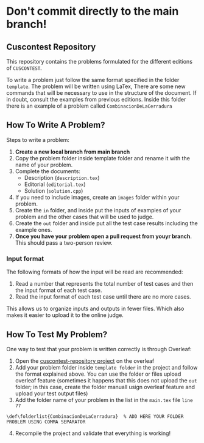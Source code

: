 # Don't commit directly to the main branch!

## Cuscontest Repository

This repository contains the problems formulated for the different editions of `CUSCONTEST`.

To write a problem just follow the same format specified in the folder `template`. The problem will be written using LaTex, There are some new commands that will be necessary to use in the structure of the document. If in doubt, consult the examples from previous editions. Inside this folder there is an example of a problem called `CombinacionDeLaCerradura`

## How To Write A Problem?

Steps to write a problem:

1. **Create a new local branch from main branch**
2. Copy the problem folder inside template folder and rename it with the name of your problem.
3. Complete the documents:
    - Description (`description.tex`)
    - Editorial (`editorial.tex`)
    - Solution (`solution.cpp`)
4. If you need to include images, create an `images` folder within your problem.
5. Create the `in` folder, and inside put the inputs of examples of your problem and the other cases that will be used to judge.
6. Create the `out` folder and inside put all the test case results including the example ones.
7. **Once you have your problem open a pull request from youyr branch**. This should pass a two-person review.

### Input format

The following formats of how the input will be read are recommended:

1. Read a number that represents the total number of test cases and then the input format of each test case.
2. Read the input format of each test case until there are no more cases.

This allows us to organize inputs and outputs in fewer files. Which also makes it easier to upload it to the online judge.

## How To Test My Problem?

One way to test that your problem is written correctly is through Overleaf:

1. Open the [cuscontest-repository project](https://www.overleaf.com/9544566223xxngyxghkmby#e048af) on the overleaf
2. Add your problem folder inside `template folder` in the project and follow the format explained above. You can use the folder or files upload overleaf feature (sometimes it happens that this does not upload the `out` folder; in this case, create the folder manuall usign overleaf feature and upload your test output files)
3. Add the folder name of your problem in the list in the `main.tex` file `line 77`
```
\def\folderlist{CombinacionDeLaCerradura}  % ADD HERE YOUR FOLDER PROBLEM USING COMMA SEPARATOR
```
4. Recompile the project and validate that everything is working!

